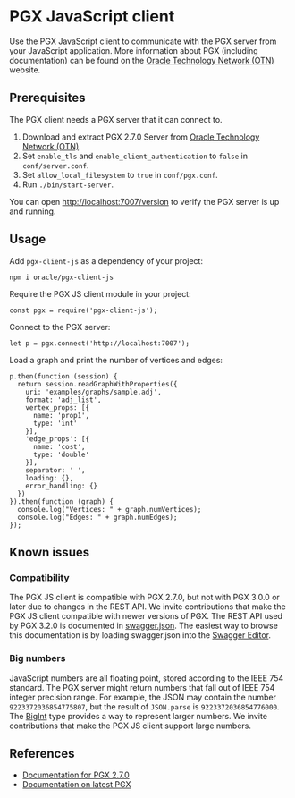 # PGX JavaScript client

Use the PGX JavaScript client to communicate with the PGX server from your JavaScript application.
More information about PGX (including documentation) can be found on the [Oracle Technology Network (OTN)](https://www.oracle.com/technetwork/oracle-labs/parallel-graph-analytix/overview/index.html) website.

## Prerequisites

The PGX client needs a PGX server that it can connect to.

1. Download and extract PGX 2.7.0 Server from [Oracle Technology Network (OTN)](https://www.oracle.com/technetwork/oracle-labs/parallel-graph-analytix/downloads/index.html).
2. Set `enable_tls` and `enable_client_authentication` to `false` in `conf/server.conf`.
3. Set `allow_local_filesystem` to `true` in `conf/pgx.conf`.
4. Run `./bin/start-server`.

You can open [http://localhost:7007/version](http://localhost:7007/version) to verify the PGX server is up and running.

## Usage

Add `pgx-client-js` as a dependency of your project:

```
npm i oracle/pgx-client-js
```

Require the PGX JS client module in your project:

```
const pgx = require('pgx-client-js');
```

Connect to the PGX server:

```
let p = pgx.connect('http://localhost:7007');
```

Load a graph and print the number of vertices and edges:

```
p.then(function (session) {
  return session.readGraphWithProperties({
    uri: 'examples/graphs/sample.adj',
    format: 'adj_list',
    vertex_props: [{
      name: 'prop1',
      type: 'int'
    }],
    'edge_props': [{
      name: 'cost',
      type: 'double'
    }],
    separator: ' ',
    loading: {},
    error_handling: {}
  })
}).then(function (graph) {
  console.log("Vertices: " + graph.numVertices);
  console.log("Edges: " + graph.numEdges);
});
```

## Known issues

### Compatibility

The PGX JS client is compatible with PGX 2.7.0, but not with PGX 3.0.0 or later due to changes in the REST API.
We invite contributions that make the PGX JS client compatible with newer versions of PGX.
The REST API used by PGX 3.2.0 is documented in [swagger.json](https://docs.oracle.com/cd/E56133_01/latest/swagger/swagger.json).
The easiest way to browse this documentation is by loading swagger.json into the [Swagger Editor](https://editor.swagger.io).

### Big numbers

JavaScript numbers are all floating point, stored according to the IEEE 754 standard.
The PGX server might return numbers that fall out of IEEE 754 integer precision range.
For example, the JSON may contain the number `9223372036854775807`, but the result of `JSON.parse` is `9223372036854776000`.
The [BigInt](https://developer.mozilla.org/en-US/docs/Web/JavaScript/Reference/Global_Objects/BigInt) type provides a way to represent larger numbers.
We invite contributions that make the PGX JS client support large numbers.

## References

* [Documentation for PGX 2.7.0](https://docs.oracle.com/cd/E56133_01/2.7.0/index.html)
* [Documentation on latest PGX](https://docs.oracle.com/cd/E56133_01/latest/index.html)

